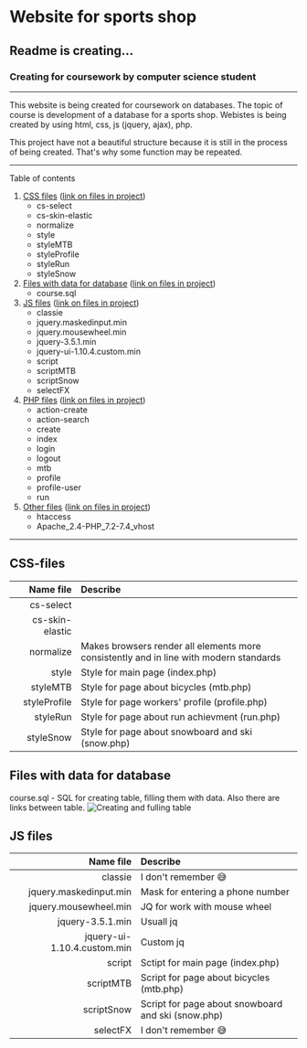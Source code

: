 # Website for sports shop
## Readme is creating...
### Creating for coursework by computer science student

________
This website is being created for coursework on databases. The topic of course is development of a database for a sports shop. Webistes is being created by using html, css, js (jquery, ajax), php.

This project have not a beautiful structure because it is still in the process of being created. That's why some function may be repeated. 
________

Table of contents
1. [CSS files](#css) ([link on files in project](css))
    * cs-select
    * cs-skin-elastic
    * normalize
    * style
    * styleMTB
    * styleProfile
    * styleRun
    * styleSnow
2. [Files with data for database](#data) ([link on files in project](data))
    * course.sql
3. [JS files](#js) ([link on files in project](js))
    * classie
    * jquery.maskedinput.min
    * jquery.mousewheel.min
    * jquery-3.5.1.min
    * jquery-ui-1.10.4.custom.min
    * script
    * scriptMTB
    * scriptSnow
    * selectFX
4. [PHP files](#php) ([link on files in project]())
    * action-create
    * action-search
    * create
    * index
    * login
    * logout
    * mtb
    * profile
    * profile-user
    * run
5. [Other files](#other) ([link on files in project]())
    * htaccess
    * Apache_2.4-PHP_7.2-7.4_vhost
________

## <a id="css"> CSS-files </a>
| Name file         | Describe                                                                                 |
|------------------:|:-----------------------------------------------------------------------------------------|
| cs-select         |
| cs-skin-elastic   |
| normalize         | Makes browsers render all elements more consistently and in line with modern standards   |
| style             | Style for main page (index.php)                                                          |
| styleMTB          | Style for page about bicycles (mtb.php)                                                  |
| styleProfile      | Style for page workers' profile (profile.php)                                            |
| styleRun          | Style for page about run achievment (run.php)                                            |
| styleSnow         | Style for page about snowboard and ski (snow.php)                                        |

## <a id="data"> Files with data for database </a>
course.sql - SQL for creating table, filling them with data. Also there are links between table.
![Creating and fulling table](https://user-images.githubusercontent.com/70945623/154664835-cac25388-d6fc-4c0d-a2cb-7df994268a8f.png)

## <a id="js"> JS files </a>
| Name file                   | Describe                                            |
|----------------------------:|:----------------------------------------------------|
| classie                     | I don't remember :sweat_smile:                      |
| jquery.maskedinput.min      | Mask for entering a phone number                    |
| jquery.mousewheel.min       | JQ for work with mouse wheel                        |
| jquery-3.5.1.min            | Usuall jq                                           |
| jquery-ui-1.10.4.custom.min | Custom jq                                           |
| script                      | Sctipt for main page (index.php)                    |
| scriptMTB                   | Script for page about bicycles (mtb.php)            |
| scriptSnow                  | Script for page about snowboard and ski (snow.php)  |
| selectFX                    | I don't remember :sweat_smile:                      |
